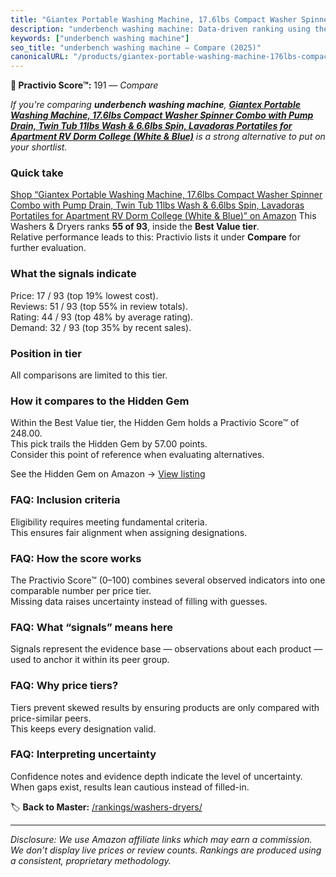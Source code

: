 ```yaml
---
title: "Giantex Portable Washing Machine, 17.6lbs Compact Washer Spinner Combo with Pump Drain, Twin Tub 11lbs Wash & 6.6lbs Spin, Lavadoras Portatiles for Apartment RV Dorm College (White & Blue)"
description: "underbench washing machine: Data-driven ranking using the Practivio Score™. Positioned by quality, value, demand, findability, momentum."
keywords: ["underbench washing machine"]
seo_title: "underbench washing machine — Compare (2025)"
canonicalURL: "/products/giantex-portable-washing-machine-176lbs-compact-washer-spinner-combo-with-pump-drain-twin-tub-11lbs-wash-66lbs-spin-lavadoras-portatiles-for-apartment-rv-dorm-college-white-blue-B0DLBF19PF/"
---
```


**🛒 Practivio Score™:** 191 — _Compare_


*If you're comparing **underbench washing machine**, **[Giantex Portable Washing Machine, 17.6lbs Compact Washer Spinner Combo with Pump Drain, Twin Tub 11lbs Wash & 6.6lbs Spin, Lavadoras Portatiles for Apartment RV Dorm College (White & Blue)](https://www.amazon.com/dp/B0DLBF19PF?tag=practivio-20)** is a strong alternative to put on your shortlist.*
### Quick take
[Shop “Giantex Portable Washing Machine, 17.6lbs Compact Washer Spinner Combo with Pump Drain, Twin Tub 11lbs Wash & 6.6lbs Spin, Lavadoras Portatiles for Apartment RV Dorm College (White & Blue)” on Amazon](https://www.amazon.com/dp/B0DLBF19PF?tag=practivio-20)
This Washers & Dryers ranks **55 of 93**, inside the **Best Value tier**.  
Relative performance leads to this: Practivio lists it under **Compare** for further evaluation.

### What the signals indicate
Price: 17 / 93 (top 19% lowest cost).  
Reviews: 51 / 93 (top 55% in review totals).  
Rating: 44 / 93 (top 48% by average rating).  
Demand: 32 / 93 (top 35% by recent sales).

### Position in tier
All comparisons are limited to this tier.

### How it compares to the Hidden Gem
Within the Best Value tier, the Hidden Gem holds a Practivio Score™ of 248.00.  
This pick trails the Hidden Gem by 57.00 points.  
Consider this point of reference when evaluating alternatives.  

See the Hidden Gem on Amazon → [View listing](https://www.amazon.com/dp/B09YLKMHLH?tag=practivio-20)

### FAQ: Inclusion criteria
Eligibility requires meeting fundamental criteria.  
This ensures fair alignment when assigning designations.

### FAQ: How the score works
The Practivio Score™ (0–100) combines several observed indicators into one comparable number per price tier.  
Missing data raises uncertainty instead of filling with guesses.

### FAQ: What “signals” means here
Signals represent the evidence base — observations about each product — used to anchor it within its peer group.

### FAQ: Why price tiers?
Tiers prevent skewed results by ensuring products are only compared with price-similar peers.  
This keeps every designation valid.

### FAQ: Interpreting uncertainty
Confidence notes and evidence depth indicate the level of uncertainty.  
When gaps exist, results lean cautious instead of filled-in.

<!-- Missing template for Compare/CompareWithinPriceClass -->


🏷️ **Back to Master:** [/rankings/washers-dryers/](/rankings/washers-dryers/)

---
_Disclosure: We use Amazon affiliate links which may earn a commission. We don’t display live prices or review counts. Rankings are produced using a consistent, proprietary methodology._
